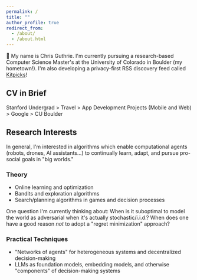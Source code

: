 ```yaml
---
permalink: /
title: ""
author_profile: true
redirect_from: 
  - /about/
  - /about.html
---
```


👋 My name is Chris Guthrie. I'm currently pursuing a research-based Computer Science Master's at the University of Colorado in Boulder (my hometown!). I'm also developing a privacy-first RSS discovery feed called [Kitpicks](/hack-blog/kitpicks-begins)!

## CV in Brief

Stanford Undergrad > Travel > App Development Projects (Mobile and Web) > Google > CU Boulder

## Research Interests

In general, I'm interested in algorithms which enable computational agents (robots, drones, AI assistants...) to continually learn, adapt, and pursue pro-social goals in "big worlds."

### Theory

- Online learning and optimization
- Bandits and exploration algorithms
- Search/planning algorithms in games and decision processes

One question I'm currently thinking about: When is it suboptimal to model the world as adversarial when it's actually stochastic/i.i.d.? When does one have a good reason *not* to adopt a "regret minimization" approach?

### Practical Techniques

- "Networks of agents" for heterogeneous systems and decentralized decision-making
- LLMs as foundation models, embedding models, and otherwise "components" of decision-making systems
